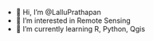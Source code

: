 - 👋 Hi, I’m @LalluPrathapan
- 👀 I’m interested in Remote Sensing
- 🌱 I’m currently learning R, Python, Qgis


<!---
LalluPrathapan/LalluPrathapan is a ✨ special ✨ repository because its `README.md` (this file) appears on your GitHub profile.
You can click the Preview link to take a look at your changes.
--->
